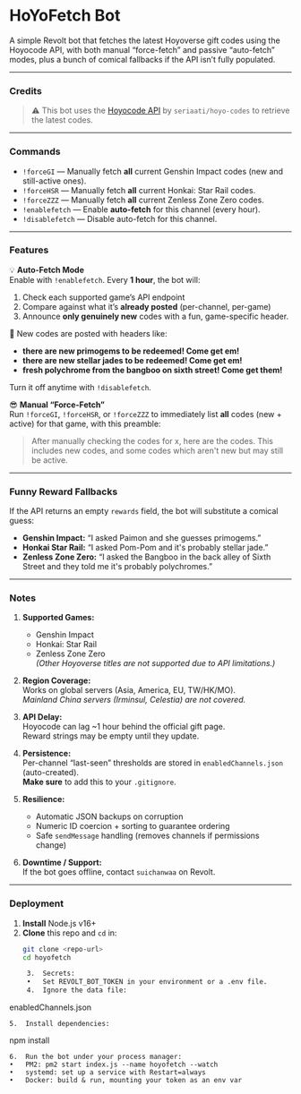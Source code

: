 # HoYoFetch Bot

A simple Revolt bot that fetches the latest Hoyoverse gift codes using the Hoyocode API, with both manual “force-fetch” and passive “auto-fetch” modes, plus a bunch of comical fallbacks if the API isn’t fully populated.

---

### Credits

> ⚠ This bot uses the [Hoyocode API](https://github.com/seriaati/hoyo-codes) by `seriaati/hoyo-codes` to retrieve the latest codes.

---

### Commands

- `!forceGI` — Manually fetch **all** current Genshin Impact codes (new and still-active ones).
- `!forceHSR` — Manually fetch **all** current Honkai: Star Rail codes.
- `!forceZZZ` — Manually fetch **all** current Zenless Zone Zero codes.
- `!enablefetch` — Enable **auto-fetch** for this channel (every hour).
- `!disablefetch` — Disable auto-fetch for this channel.

---

### Features

💡 **Auto-Fetch Mode**  
Enable with `!enablefetch`. Every **1 hour**, the bot will:

1. Check each supported game’s API endpoint  
2. Compare against what it’s **already posted** (per-channel, per-game)  
3. Announce **only genuinely new** codes with a fun, game-specific header.

🔔 New codes are posted with headers like:

- **there are new primogems to be redeemed! Come get em!**  
- **there are new stellar jades to be redeemed! Come get em!**  
- **fresh polychrome from the bangboo on sixth street! Come get them!**

Turn it off anytime with `!disablefetch`.

😎 **Manual “Force-Fetch”**  
Run `!forceGI`, `!forceHSR`, or `!forceZZZ` to immediately list **all** codes (new + active) for that game, with this preamble:

> After manually checking the codes for x, here are the codes. This includes new codes, and some codes which aren't new but may still be active.

---

### Funny Reward Fallbacks

If the API returns an empty `rewards` field, the bot will substitute a comical guess:

- **Genshin Impact:** “I asked Paimon and she guesses primogems.”  
- **Honkai Star Rail:** “I asked Pom-Pom and it's probably stellar jade.”  
- **Zenless Zone Zero:** “I asked the Bangboo in the back alley of Sixth Street and they told me it's probably polychromes.”

---

### Notes

1. **Supported Games:**  
   - Genshin Impact  
   - Honkai: Star Rail  
   - Zenless Zone Zero  
   *(Other Hoyoverse titles are not supported due to API limitations.)*

2. **Region Coverage:**  
   Works on global servers (Asia, America, EU, TW/HK/MO).  
   *Mainland China servers (Irminsul, Celestia) are not covered.*

3. **API Delay:**  
   Hoyocode can lag ~1 hour behind the official gift page.  
   Reward strings may be empty until they update.

4. **Persistence:**  
   Per-channel “last-seen” thresholds are stored in `enabledChannels.json` (auto-created).  
   **Make sure** to add this to your `.gitignore`.

5. **Resilience:**  
   - Automatic JSON backups on corruption  
   - Numeric ID coercion + sorting to guarantee ordering  
   - Safe `sendMessage` handling (removes channels if permissions change)

6. **Downtime / Support:**  
   If the bot goes offline, contact `suichanwaa` on Revolt.

---

### Deployment

1. **Install** Node.js v16+  
2. **Clone** this repo and `cd` in:  
   ```bash
   git clone <repo-url>
   cd hoyofetch

	3.	Secrets:
	•	Set REVOLT_BOT_TOKEN in your environment or a .env file.
	4.	Ignore the data file:

enabledChannels.json


	5.	Install dependencies:

npm install


	6.	Run the bot under your process manager:
	•	PM2: pm2 start index.js --name hoyofetch --watch
	•	systemd: set up a service with Restart=always
	•	Docker: build & run, mounting your token as an env var
